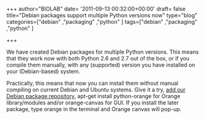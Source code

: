 +++
author="BIOLAB"
date= '2011-09-13 00:32:00+00:00'
draft= false
title="Debian packages support multiple Python versions now"
type="blog"
categories=["debian" ,"packaging" ,"python" ]
tags=["debian" ,"packaging" ,"python" ]

+++

We have created Debian packages for multiple Python versions. This means that they work now with both Python 2.6 and 2.7 out of the box, or if you compile them manually, with any (supported) version you have installed on your (Debian-based) system.

Practically, this means that now you can install them without manual compiling on current Debian and Ubuntu systems. Give it a try, [add our Debian package repository](/download/), apt-get install python-orange for Orange library/modules and/or orange-canvas for GUI. If you install the later package, type orange in the terminal and Orange canvas will pop-up.
